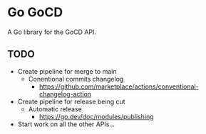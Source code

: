 # Go GoCD
A Go library for the GoCD API.

## TODO
- Create pipeline for merge to main
    - Conentional commits changelog
        - https://github.com/marketplace/actions/conventional-changelog-action
- Create pipeline for release being cut
    - Automatic release
        - https://go.dev/doc/modules/publishing
- Start work on all the other APIs...